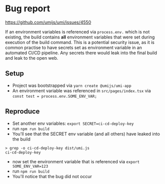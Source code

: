 # Bug report

https://github.com/umijs/umi/issues/4550

If an environment variables is referenced via `process.env.` which is not existing, the build contains **all** environment variables that were set during execution of the build command. This is a potential security issue, as it is common practise to have secrets set as environment variable in an automated CI/CD pipeline. Any secrets there would leak into the final build and leak to the open web.

## Setup

* Project was bootstrapped via `yarn create @umijs/umi-app`
* An environment variable was referenced in `src/pages/index.tsx` via `const test = process.env.SOME_ENV_VAR;` 

## Reproduce

* Set another env variables: `export SECRET=ci-cd-deploy-key`
* run `npm run build`
* You'll see that the SECRET env variable (and all others) have leaked into the build
```
> grep -o ci-cd-deploy-key dist/umi.js
ci-cd-deploy-key
``` 
* now set the environment variable that is referenced via `export SOME_ENV_VAR=123`
* run `npm run build`
* You'll notice that the bug did not occur
